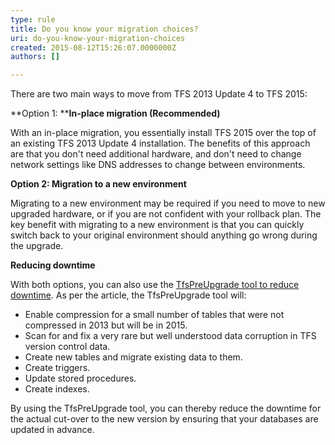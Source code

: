 ```yaml
---
type: rule
title: Do you know your migration choices?
uri: do-you-know-your-migration-choices
created: 2015-08-12T15:26:07.0000000Z
authors: []

---
```


 
There are two main ways to move from TFS 2013 Update 4 to TFS 2015:
 
**Option 1: ****In-place migration (Recommended)**

With an in-place migration, you essentially install TFS 2015 over the top of an existing TFS 2013 Update 4 installation. The benefits of this approach are that you don't need additional hardware, and don't need to change network settings like DNS addresses to change between environments.



**Option 2: Migration to a new environment**

Migrating to a new environment may be required if you need to move to new upgraded hardware, or if you are not confident with your rollback plan. The key benefit with migrating to a new environment is that you can quickly switch back to your original environment should anything go wrong during the upgrade.



**Reducing downtime**

With both options, you can also use the [TfsPreUpgrade tool to reduce downtime](https&#58;//msdn.microsoft.com/en-us/Library/vs/alm/TFS/upgrade/pre-upgrade). As per the article, the TfsPreUpgrade tool will:

- Enable compression for a small number of tables that were not compressed in 2013 but will be in 2015.
- Scan for and fix a very rare but well understood data corruption in TFS version control data.
- Create new tables and migrate existing data to them.
- Create triggers.
- Update stored procedures.
- Create indexes.


By using the TfsPreUpgrade tool, you can thereby reduce the downtime for the actual cut-over to the new version by ensuring that your databases are updated in advance.

